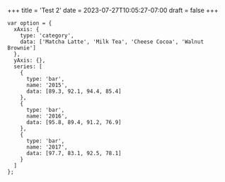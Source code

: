 +++
title = 'Test 2'
date = 2023-07-27T10:05:27-07:00
draft = false
+++

```echart {width="600px" height="400px"}
var option = {
  xAxis: {
    type: 'category',
    data: ['Matcha Latte', 'Milk Tea', 'Cheese Cocoa', 'Walnut Brownie']
  },
  yAxis: {},
  series: [
    {
      type: 'bar',
      name: '2015',
      data: [89.3, 92.1, 94.4, 85.4]
    },
    {
      type: 'bar',
      name: '2016',
      data: [95.8, 89.4, 91.2, 76.9]
    },
    {
      type: 'bar',
      name: '2017',
      data: [97.7, 83.1, 92.5, 78.1]
    }
  ]
};
```
